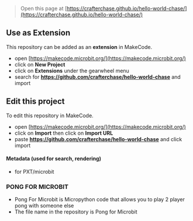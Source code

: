 
> Open this page at [https://crafterchase.github.io/hello-world-chase/](https://crafterchase.github.io/hello-world-chase/)

## Use as Extension

This repository can be added as an **extension** in MakeCode.

* open [https://makecode.microbit.org/](https://makecode.microbit.org/)
* click on **New Project**
* click on **Extensions** under the gearwheel menu
* search for **https://github.com/crafterchase/hello-world-chase** and import

## Edit this project

To edit this repository in MakeCode.

* open [https://makecode.microbit.org/](https://makecode.microbit.org/)
* click on **Import** then click on **Import URL**
* paste **https://github.com/crafterchase/hello-world-chase** and click import

#### Metadata (used for search, rendering)

* for PXT/microbit
<script src="https://makecode.com/gh-pages-embed.js"></script><script>makeCodeRender("{{ site.makecode.home_url }}", "{{ site.github.owner_name }}/{{ site.github.repository_name }}");</script>



### PONG FOR MICROBIT
* Pong For Microbit is Micropython code that allows you to play 2 player pong with someone else
* The file name in the repository is Pong for Microbit








